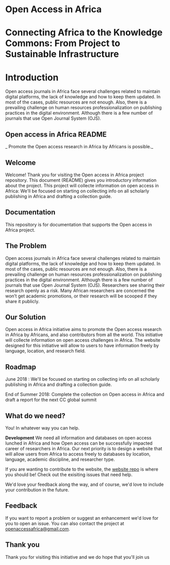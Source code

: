 # Open Access in Africa
# Connecting Africa to the Knowledge Commons: From Project to Sustainable Infrastructure

# Introduction
Open access journals in Africa face several challenges related to maintain digital platforms, the lack of knowledge and how to keep them updated. In most of the cases, public resources are not enough. Also, there is a prevailing challenge on human resources professionalization on publishing practices in the digital environment.  Although there is a few number of journals that use Open Journal System (OJS).

Open access in Africa README
----
_ Promote the Open access  research  in Africa by Africans is possible._

Welcome
---
Welcome! Thank you for visiting the Open access in Africa project repository. This document (README) gives you introductory information about the project. This project will collecte information on open access in Africa: We'll be focused on starting  on collecting info on all scholarly publishing in Africa and drafting  a collection guide.
 
Documentation
---
This repository is for documentation that supports the Open access in Africa project.  

The Problem
---
Open access journals in Africa face several challenges related to maintain digital platforms, the lack of knowledge and how to keep them updated. In most of the cases, public resources are not enough. Also, there is a prevailing challenge on human resources professionalization on publishing practices in the digital environment.  Although there is a few number of journals that use Open Journal System (OJS). Researchers see sharing their research openly as a risk. Many African researchers are concerned the won’t get academic promotions, or their research will be scooped if they share it publicly.

Our Solution
---
Open access in Africa  initiative   aims to promote the Open access  research  in Africa by Africans, and also contributors from all the world. This initiative will collecte information on open access challenges in Africa. The website designed for this initiative  will allow to users to have information freely by language, location, and research field.

Roadmap
---
June 2018 : We'll be focused on starting  on collecting info on all scholarly publishing in Africa and drafting  a collection guide.

End of Summer 2018: 
Complete the collection on Open access in Africa and draft a report for the next CC global summit  

What do we need?
---
You! In whatever way you can help.

**Development**
We need all information and databases on open access lunched in Africa and how Open access can be successfully impacted career of researchers in Africa. Our next priority is to design a website that will allow users from Africa to access freely to databases by location, language, academic discipline, and researcher type.

If you are wanting to contribute to the website, the [website repo](https://github.com/CC-Openaccess-Africa-Initiative/journals/) is where you should be! Check out the exisiting issues that need help.

We'd love your feedback along the way, and of course, we'd love to include your contribution in the future.

Feedback
---
If you want to report a problem or suggest an enhancement we'd love for you to open an issue. You can also contact the project at openaccessafrica@gmail.com.

Thank you
---
Thank you for visiting this initiative and we do hope that you'll join us  

